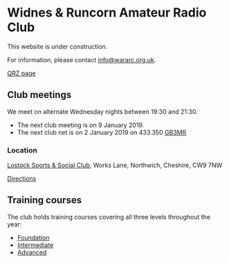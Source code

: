 # Widnes & Runcorn Amateur Radio Club

This website is under construction.

For information, please contact [info@wararc.org.uk](mailto:info@wararc.org.uk).

[QRZ page](https://www.qrz.com/db/g7hoa)

## Club meetings

We meet on alternate Wednesday nights between 19:30 and 21:30. 
 * The next club meeting is on 9 January 2019.
 * The next club net is on 2 January 2019 on 433.350 [GB3MR](https://www.ukrepeater.net/my_repeater.php?id=890)

### Location
[Lostock Sports & Social Club](http://www.lostockclub.co.uk/), Works Lane, Northwich, Cheshire, CW9 7NW

[Directions](https://www.google.com/maps/dir/?api=1&destination=CW9+7NW)

## Training courses

The club holds training courses covering all three levels throughout the year:

 * [Foundation](foundation-course.html)
 * [Intermediate](intermediate-course.html)
 * [Advanced](advanced-course.html)
